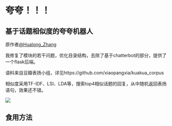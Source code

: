 # 夸夸！！！

## 基于话题相似度的夸夸机器人

原作者[@Hualong_Zhang](https://github.com/xiaopangxia)

我修复了模块的若干问题，优化目录结构，去除了基于chatterbot的部分，提供了一个flask后端。

语料来自豆瓣表扬小组，详见https://github.com/xiaopangxia/kuakua_corpus

相似度采用TF-IDF、LSI、LDA等，搜索top4相似话题的回复，从中随机返回表扬语句，效果还不错。

![](https://raw.githubusercontent.com/xiaopangxia/kuakua_robot/master/image/kukua_2.PNG)

## 食用方法


